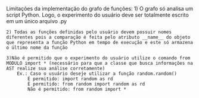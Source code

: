 Limitações da implementação do grafo de funções:
    1) O grafo só analisa um script Python. Logo, o experimento do usuário deve ser totalmente escrito em um único arquivo .py

    2) Todas as funções definidas pelo usuário devem possuir nomes diferentes pois a comparação é feita pelo atributo __name__ do objeto que representa a função Python em tempo de execução e este só armazena o último nome da função

    3)Não é permitido que o experimento do usuário utilize o comando from MODULO import * (necessário para que a classe que busca informações na AST realize sua análise corretamente)
        Ex.: Caso o usuário deseje utilizar a função random.random()
            É permitido: import random as rd
            É permitido: from random import random as rd
            Não é permitido: from random import *
    